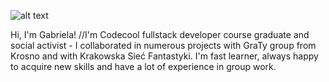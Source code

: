 
![alt text](https://i.ibb.co/w44B7DT/Fraktalia.png)

Hi, I'm Gabriela!
//I'm Codecool fullstack developer course graduate and social activist - I collaborated in numerous projects with GraTy group from Krosno and with Krakowska Sieć Fantastyki. I'm fast learner, always happy to acquire new skills and have a lot of experience in group work.
<!--
**Fraktalia/Fraktalia** is a ✨ _special_ ✨ repository because its `README.md` (this file) appears on your GitHub profile.

Here are some ideas to get you started:

- 🔭 I’m currently working on ...
- 🌱 I’m currently learning ...
- 👯 I’m looking to collaborate on ...
- 🤔 I’m looking for help with ...
- 💬 Ask me about ...
- 📫 How to reach me: ...
- 😄 Pronouns: ...
- ⚡ Fun fact: ...
-->
